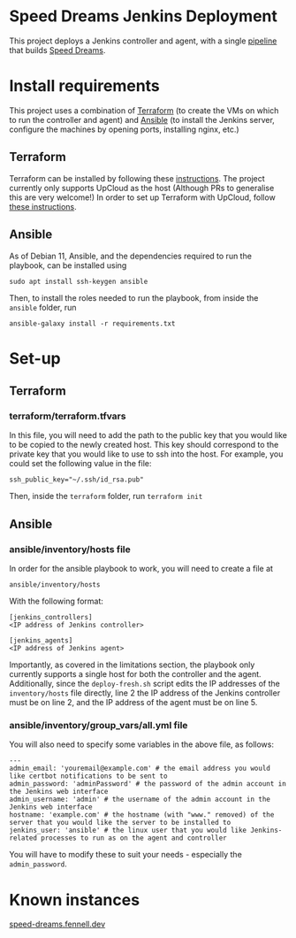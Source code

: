 # Speed Dreams Jenkins Deployment
This project deploys a Jenkins controller and agent, with a single
[pipeline](https://github.com/MatthewRFennell/speed-dreams-pipeline) that builds
[Speed Dreams](https://speed-dreams.net/).

# Install requirements
This project uses a combination of [Terraform](https://www.terraform.io/) (to
create the VMs on which to run the controller and agent) and
[Ansible](https://www.ansible.com/)
(to install the Jenkins server, configure the machines by opening ports,
installing nginx, etc.)

## Terraform
Terraform can be installed by following these
[instructions](https://learn.hashicorp.com/tutorials/terraform/install-cli).
The project currently only supports UpCloud as the host (Although PRs to
generalise this are very welcome!) In order to set up Terraform with UpCloud,
follow
[these instructions](https://upcloud.com/resources/tutorials/get-started-terraform/).

## Ansible
As of Debian 11, Ansible, and the dependencies required to run the playbook, can
be installed using
```
sudo apt install ssh-keygen ansible
```
Then, to install the roles needed to run the playbook, from inside the `ansible`
folder, run
```
ansible-galaxy install -r requirements.txt
```

# Set-up

## Terraform

### terraform/terraform.tfvars
In this file, you will need to add the path to the public key that you would
like to be copied to the newly created host. This key should correspond to the
private key that you would like to use to ssh into the host. For example, you
could set the following value in the file:
```
ssh_public_key="~/.ssh/id_rsa.pub"
```

Then, inside the `terraform` folder, run `terraform init`

## Ansible

### ansible/inventory/hosts file
In order for the ansible playbook to work, you will need to create a file at
```
ansible/inventory/hosts
```
With the following format:
```
[jenkins_controllers]
<IP address of Jenkins controller>

[jenkins_agents]
<IP address of Jenkins agent>
```
Importantly, as covered in the limitations section, the playbook only currently
supports a single host for both the controller and the agent. Additionally,
since the `deploy-fresh.sh` script edits the IP addresses of the
`inventory/hosts` file directly, line 2 the IP address of the Jenkins controller
must be on line 2, and the IP address of the agent must be on line 5.

### ansible/inventory/group\_vars/all.yml file
You will also need to specify some variables in the above file, as follows:
```
---
admin_email: 'youremail@example.com' # the email address you would like certbot notifications to be sent to
admin_password: 'adminPassword' # the password of the admin account in the Jenkins web interface
admin_username: 'admin' # the username of the admin account in the Jenkins web interface
hostname: 'example.com' # the hostname (with "www." removed) of the server that you would like the server to be installed to
jenkins_user: 'ansible' # the linux user that you would like Jenkins-related processes to run as on the agent and controller
```
You will have to modify these to suit your needs - especially the
`admin_password`.

# Known instances
[speed-dreams.fennell.dev](https://speed-dreams.fennell.dev)
